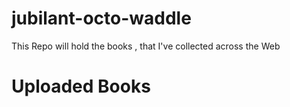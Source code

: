 # jubilant-octo-waddle
This Repo will hold the books , that I've collected across the Web
# Uploaded Books
